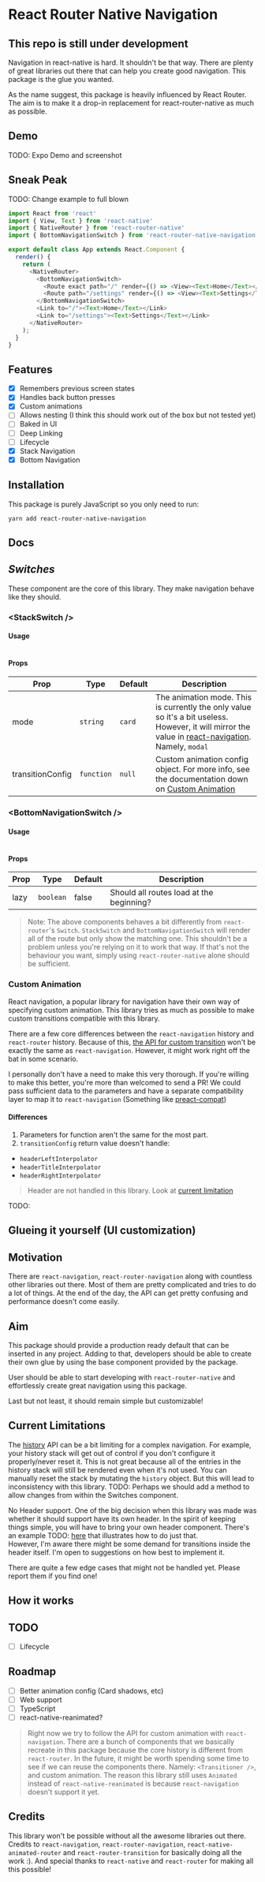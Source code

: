 # React Router Native Navigation

## **This repo is still under development**

Navigation in react-native is hard. It shouldn't be that way. There are plenty of great libraries out there that can help you create good navigation. This package is the glue you wanted.

As the name suggest, this package is heavily influenced by React Router. The aim is to make it a drop-in replacement for react-router-native as much as possible.

## Demo

TODO: Expo Demo and screenshot

## Sneak Peak

TODO: Change example to full blown 
```js
import React from 'react'
import { View, Text } from 'react-native'
import { NativeRouter } from 'react-router-native'
import { BottomNavigationSwitch } from 'react-router-native-navigation'

export default class App extends React.Component {
  render() {
    return (
      <NativeRouter>
        <BottomNavigationSwitch>
          <Route exact path="/" render={() => <View><Text>Home</Text></View>} />
          <Route path="/settings" render={() => <View><Text>Settings</Text></View>} />
        </BottomNavigationSwitch>
        <Link to="/"><Text>Home</Text></Link>
        <Link to="/settings"><Text>Settings</Text></Link>
      </NativeRouter>
    );
  }
}
```

## Features

- [x] Remembers previous screen states
- [x] Handles back button presses
- [x] Custom animations
- [ ] Allows nesting (I think this should work out of the box but not tested yet)
- [ ] Baked in UI
- [ ] Deep Linking
- [ ] Lifecycle
- [x] Stack Navigation 
- [x] Bottom Navigation 

## Installation

This package is purely JavaScript so you only need to run:
```shell
yarn add react-router-native-navigation
```

## Docs

## *Switches*

These component are the core of this library. They make navigation behave like they should.

### **\<StackSwitch />**

#### Usage

```js

```

#### Props

| Prop | Type | Default | Description |
| --- | --- | --- | --- |
| mode | `string` | `card` | The animation mode. This is currently the only value so it's a bit useless. However, it will mirror the value in [react-navigation](https://reactnavigation.org/docs/en/stack-navigator.html). Namely, `modal` |
| transitionConfig | `function` | `null` | Custom animation config object. For more info, see the documentation down on [Custom Animation](#custom-animation) |

### \<BottomNavigationSwitch />

#### Usage

```js
```

#### Props

| Prop | Type | Default | Description |
| --- | --- | --- | --- |
| lazy | `boolean` | false | Should all routes load at the beginning?  |

> Note: The above components behaves a bit differently from `react-router`'s `Switch`. `StackSwitch` and `BottomNavigationSwitch` will render all of the route but only show the matching one. This shouldn't be a problem unless you're relying on it to work that way. If that's not the behaviour you want, simply using `react-router-native` alone should be sufficient.

### Custom Animation

React navigation, a popular library for navigation have their own way of specifying custom animation. This library tries as much as possible to make custom transitions compatible with this library.

There are a few core differences between the `react-navigation` history and `react-router` history. Because of this, [the API for custom transition](https://reactnavigation.org/docs/en/stack-navigator.html) won't be exactly the same as `react-navigation`. However, it might work right off the bat in some scenario. 

I personally don't have a need to make this very thorough. If you're willing to make this better, you're more than welcomed to send a PR!
We could pass sufficient data to the parameters and have a separate compatibility layer to map it to `react-navigation` (Something like [preact-compat](https://github.com/developit/preact-compat))

#### Differences

1. Parameters for function aren't the same for the most part.
2. `transitionConfig` return value doesn't handle:
- `headerLeftInterpolator`
- `headerTitleInterpolator`
- `headerRightInterpolator`
> Header are not handled in this library. Look at [current limitation](#current-limitations)

TODO:

## Glueing it yourself (UI customization)

## Motivation

There are `react-navigation`, `react-router-navigation` along with countless other libraries out there. Most of them are pretty complicated and tries to do a lot of things. At the end of the day, the API can get pretty confusing and performance doesn't come easily.

## Aim

This package should provide a production ready default that can be inserted in any project. Adding to that, developers should be able to create their own glue by using the base component provided by the package.

User should be able to start developing with `react-router-native` and effortlessly create great navigation using this package.

Last but not least, it should remain simple but customizable!

## Current Limitations

The [history](https://github.com/ReactTraining/react-router/blob/master/packages/react-router/docs/api/history.md) API can be a bit limiting for a complex navigation. For example, your history stack will get out of control if you don't configure it properly/never reset it. This is not great because all of the entries in the history stack will still be rendered even when it's not used. You can manually reset the stack by mutating the `history` object. But this will lead to inconsistency with this library. TODO: Perhaps we should add a method to allow changes from within the Switches component.

No Header support. One of the big decision when this library was made was whether it should support have its own header. In the spirit of keeping things simple, you will have to bring your own header component. There's an example TODO: [here]() that illustrates how to do just that.  
However, I'm aware there might be some demand for transitions inside the header itself. I'm open to suggestions on how best to implement it.

There are quite a few edge cases that might not be handled yet. Please report them if you find one!

## How it works

## TODO

- [ ] Lifecycle

## Roadmap

- [ ] Better animation config (Card shadows, etc)
- [ ] Web support
- [ ] TypeScript
- [ ] react-native-reanimated? 
> Right now we try to follow the API for custom animation with `react-navigation`. There are a bunch of components that we basically recreate in this package because the core history is different from `react-router`. In the future, it might be worth spending some time to see if we can reuse the components there. Namely: `<Transitioner />`, and custom animation. The reason this library still uses `Animated` instead of `react-native-reanimated` is because `react-navigation` doesn't support it yet.

## Credits

This library won't be possible without all the awesome libraries out there. Credits to `react-navigation`, `react-router-navigation`, `react-native-animated-router` and `react-router-transition` for basically doing all the work :). And special thanks to `react-native` and `react-router` for making all this possible!